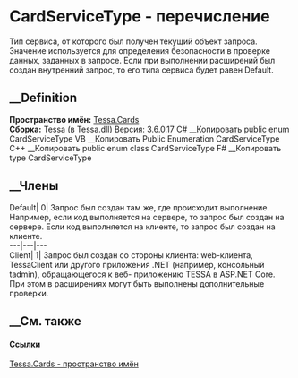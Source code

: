 # CardServiceType - перечисление
Тип сервиса, от которого был получен текущий объект запроса. Значение
используется для определения безопасности в проверке данных, заданных в
запросе. Если при выполнении расширений был создан внутренний запрос, то его
типа сервиса будет равен Default.
## __Definition
 **Пространство имён:** [Tessa.Cards](N_Tessa_Cards.htm)  
 **Сборка:** Tessa (в Tessa.dll) Версия: 3.6.0.17
C# __Копировать
     public enum CardServiceType
VB __Копировать
     Public Enumeration CardServiceType
C++ __Копировать
     public enum class CardServiceType
F# __Копировать
     type CardServiceType
##  __Члены
Default| 0|  Запрос был создан там же, где происходит выполнение. Например,
если код выполняется на сервере, то запрос был создан на сервере. Если код
выполняется на клиенте, то запрос был создан на клиенте.  
---|---|---  
Client| 1|  Запрос был создан со стороны клиента: web-клиента, TessaClient или
другого приложения .NET (например, консольный tadmin), обращающегося к веб-
приложению TESSA в ASP.NET Core. При этом в расширениях могут быть выполнены
дополнительные проверки.  
## __См. также
#### Ссылки
[Tessa.Cards - пространство имён](N_Tessa_Cards.htm)
